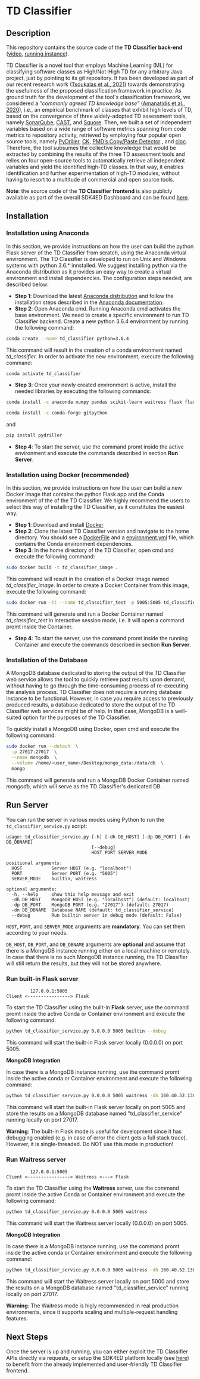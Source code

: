 # TD Classifier

## Description

This repository contains the source code of the **TD Classifier back-end** ([video](https://youtu.be/umgXU8u7lIA), [running instance](http://160.40.52.130:3000/tdclassifier)). 

TD Classifier is a novel tool that employs Machine Learning (ML) for classifying software classes as High/Not-High TD for any arbitrary Java project, just by pointing to its git repository. It has been developed as part of our recent research work ([Tsoukalas et al., 2021](https://ieeexplore.ieee.org/document/9622154)) towards demonstrating the usefulness of the proposed classification framework in practice. As ground truth for the development of the tool's classification framework, we considered a *"commonly agreed TD knowledge base"* ([Amanatidis et al., 2020](https://link.springer.com/article/10.1007/s10664-020-09869-w)), i.e., an empirical benchmark of classes that exhibit high levels of TD, based on the convergence of three widely-adopted TD assessment tools, namely [SonarQube](https://www.sonarqube.org/), [CAST](https://www.castsoftware.com/products/code-analysis-tools), and [Squore](https://www.vector.com/no/en/products/products-a-z/software/squore/squore-software-analytics-for-project-monitoring/). Then, we built a set of independent variables based on a wide range of software metrics spanning from code metrics to repository activity, retrieved by employing four popular open source tools, namely [PyDriller](https://github.com/ishepard/pydriller), [CK](https://github.com/mauricioaniche/ck), [PMD’s Copy/Paste Detector](https://pmd.github.io/latest/pmd_userdocs_cpd.html) , and [cloc](https://github.com/AlDanial/cloc#quick-start-). Therefore, the tool subsumes the collective knowledge that would be extracted by combining the results of the three TD assessment tools and relies on four open-source tools to automatically retrieve all independent variables and yield the identified high-TD classes. In that way, it enables identification and further experimentation of high-TD modules, without having to resort to a multitude of commercial and open source tools.

**Note**: the source code of the **TD Classifier frontend** is also publicly available as part of the overall SDK4ED Dashboard and can be found [here](https://gitlab.seis.iti.gr/sdk4ed/sdk4ed-dashboard).

## Installation

### Installation using Anaconda

In this section, we provide instructions on how the user can build the python Flask server of the TD Classifier from scratch, using the Anaconda virtual environment. The TD Classifier is developed to run on Unix and Windows systems with python 3.6.* innstalled. We suggest installing python via the Anaconda distribution as it provides an easy way to create a virtual environment and install dependencies. The configuration steps needed, are described below:

- **Step 1**: Download the latest [Anaconda distribution](https://www.anaconda.com/distribution/) and follow the installation steps described in the [Anaconda documentation](https://docs.anaconda.com/anaconda/install/windows/).
- **Step 2**: Open Anaconda cmd. Running Anaconda cmd activates the base environment. We need to create a specific environment to run TD Classifier backend. Create a new python 3.6.4 environment by running the following command:
```bash
conda create --name td_classifier python=3.6.4
```
This command will result in the creation of a conda environment named *td_classifier*. In order to activate the new environment, execute the following command:
```bash
conda activate td_classifier
```
- **Step 3**: Once your newly created environment is active, install the needed libraries by executing the following commands:
```bash
conda install -c anaconda numpy pandas scikit-learn waitress flask flask-cors requests pymongo
```
```bash
conda install -c conda-forge gitpython
```
and
```bash
pip install pydriller
```
- **Step 4**: To start the server, use the command promt inside the active environment and execute the commands described in section **Run Server**.

### Installation using Docker (recommended)

In this section, we provide instructions on how the user can build a new Docker Image that contains the python Flask app and the Conda environment of the of the TD Classifier. We highly recommend the users to select this way of installing the TD Classifier, as it constitutes the easiest way.

- **Step 1**: Download and install [Docker](https://www.docker.com/)
- **Step 2**: Clone the latest TD Classifier version and navigate to the home directory. You should see a [DockerFile](/blob/master/Dockerfile) and a [environment.yml](./blob/master/environment.yml) file, which contains the Conda environment dependencies. 
- **Step 3**: In the home directory of the TD Classifier, open cmd and execute the following command:
```bash
sudo docker build -t td_classifier_image .
``` 
This command will result in the creation of a Docker Image named *td_classifier_image*. In order to create a Docker Container from this image, execute the following command:
```bash
sudo docker run -it --name td_classifier_test -p 5005:5005 td_classifier_image
``` 
This command will generate and run a Docker Container named *td_classifier_test* in interactive session mode, i.e. it will open a command promt inside the Container. 
- **Step 4**: To start the server, use the command promt inside the running Container and execute the commands described in section **Run Server**.

### Installation of the Database

A MongoDB database dedicated to storing the output of the TD Classifier web service allows the tool to quickly retrieve past results upon demand, without having to go through the time-consuming process of re-executing the analysis process. TD Classifier does not require a running database instance to be functional. However, in case you require access to previously produced results, a database dedicated to store the output of the TD Classifier web services might be of help. In that case, MongoDB is a well-suited option for the purposes of the TD Classifier.

To quickly install a MongoDB using Docker, open cmd and execute the following command:
```bash
sudo docker run --detach  \
  -p 27017:27017  \
  --name mongodb  \
  --volume /home/<user_name>/Desktop/mongo_data:/data/db  \
  mongo
```
This command will generate and run a MongoDB Docker Container named *mongodb*, which will serve as the TD Classifier's dedicated DB.

## Run Server

You can run the server in various modes using Python to run the `td_classifier_service.py` script:

```
usage: td_classifier_service.py [-h] [-dh DB_HOST] [-dp DB_PORT] [-dn DB_DBNAME]
                                [--debug]
                                HOST PORT SERVER_MODE

positional arguments:
  HOST           Server HOST (e.g. "localhost")
  PORT           Server PORT (e.g. "5005")
  SERVER_MODE    builtin, waitress

optional arguments:
  -h, --help     show this help message and exit
  -dh DB_HOST    MongoDB HOST (e.g. "localhost") (default: localhost)
  -dp DB_PORT    MongoDB PORT (e.g. "27017") (default: 27017)
  -dn DB_DBNAME  Database NAME (default: td_classifier_service)
  --debug        Run builtin server in debug mode (default: False)
```

`HOST`, `PORT`, and `SERVER_MODE` arguments are **mandatory**. You can set them according to your needs.

`DB_HOST`, `DB_PORT`, and `DB_DBNAME` arguments are **optional** and assume that there is a MongoDB instance running either on a local machine or remotely. In case that there is no such MongoDB instance running, the TD Classifier will still return the results, but they will not be stored anywhere.

### Run built-in Flask server

```
         127.0.0.1:5005
Client <----------------> Flask
```

To start the TD Classifier using the built-in **Flask** server, use the command promt inside the active Conda or Container environment and execute the following command: 

```bash
python td_classifier_service.py 0.0.0.0 5005 builtin --debug
```

This command will start the built-in Flask server locally (0.0.0.0) on port 5005.

**MongoDB Integration**

In case there is a MongoDB instance running, use the command promt inside the active conda or Container environment and execute the following command: 

```bash
python td_classifier_service.py 0.0.0.0 5005 waitress -dh 160.40.52.130 -dp 27017 -dn td_classifier_service
```

This command will start the built-in Flask server locally on port 5005 and store the results on a MongoDB database named "td_classifier_service" running locally on port 27017.

**Warning**: The built-in Flask mode is useful for development since it has debugging enabled (e.g. in case of error the client gets a full stack trace). However, it is single-threaded. Do NOT use this mode in production!

### Run Waitress server

```
         127.0.0.1:5005
Client <----------------> Waitress <---> Flask
```

To start the TD Classifier using the **Waitress** server, use the command promt inside the active Conda or Container environment and execute the following command:

```bash
python td_classifier_service.py 0.0.0.0 5005 waitress
```

This command will start the Waitress server locally (0.0.0.0) on port 5005.

**MongoDB Integration**

In case there is a MongoDB instance running, use the command promt inside the active conda or Container environment and execute the following command: 

```bash
python td_classifier_service.py 0.0.0.0 5005 waitress -dh 160.40.52.130 -dp 27017 -dn td_classifier_service
```

This command will start the Waitress server locally on port 5000 and store the results on a MongoDB database named "td_classifier_service" running locally on port 27017.

**Warning**: The Waitress mode is higly recommended in real production environments, since it supports scaling and multiple-request handling features.


## Next Steps

Once the server is up and running, you can either exploit the TD Classifier APIs directly via requests, or setup the SDK4ED platform locally (see [here](https://gitlab.seis.iti.gr/sdk4ed-wiki/wiki-home/wikis/home)) to benefit from the already implemented and user-friendly TD Classifier frontend.